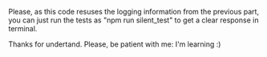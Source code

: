 Please, as this code resuses the logging information from the previous part, you can just run the tests as "npm run silent_test" to get a clear response in terminal.

Thanks for undertand. Please, be patient with me: I'm learning :)